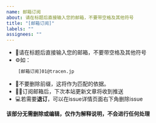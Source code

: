 ```yaml
---
name: 邮箱订阅
about: 请在标题后直接输入您的邮箱，不要带空格及其他符号
title: "[邮箱订阅]"
labels: ""
assignees: ""
---
```


- 🤩请在标题后直接输入您的邮箱，不要带空格及其他符号
- ⚙️如：
  ```txt
   [邮箱订阅]01@tracen.jp
  ```
- 🤖不要删除前缀，这将作为匹配的依据。
- 😶‍🌫️订阅邮箱后，下次本站更新文章将收到推送
- 💻若需要**退订**，可以在issue详情页面右下角删除issue

**该部分无需删除或编辑，仅作为解释说明，不会进行任何处理**

